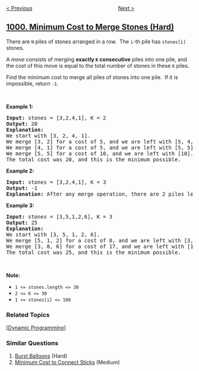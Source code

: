 <!--|This file generated by command(leetcode description); DO NOT EDIT.    |-->
<!--+----------------------------------------------------------------------+-->
<!--|@author    openset <openset.wang@gmail.com>                           |-->
<!--|@link      https://github.com/openset                                 |-->
<!--|@home      https://github.com/tonymontaro/leetcode-hints                        |-->
<!--+----------------------------------------------------------------------+-->

[< Previous](https://github.com/tonymontaro/leetcode-hints/tree/master/problems/available-captures-for-rook "Available Captures for Rook")
　　　　　　　　　　　　　　　　
[Next >](https://github.com/tonymontaro/leetcode-hints/tree/master/problems/grid-illumination "Grid Illumination")

## [1000. Minimum Cost to Merge Stones (Hard)](https://leetcode.com/problems/minimum-cost-to-merge-stones "合并石头的最低成本")

<p>There are <code>N</code> piles of stones arranged in a row.&nbsp; The <code>i</code>-th pile has <code>stones[i]</code> stones.</p>

<p>A <em>move</em> consists of merging <strong>exactly&nbsp;<code>K</code>&nbsp;consecutive</strong> piles into one pile, and the cost of this move is equal to the total number of stones in these <code>K</code> piles.</p>

<p>Find the minimum cost to merge all piles of stones into one pile.&nbsp; If it is impossible, return <code>-1</code>.</p>

<p>&nbsp;</p>

<div>
<p><strong>Example 1:</strong></p>

<pre>
<strong>Input: </strong>stones = <span id="example-input-1-1">[3,2,4,1]</span>, K = <span id="example-input-1-2">2</span>
<strong>Output: </strong><span id="example-output-1">20</span>
<strong>Explanation: </strong>
We start with [3, 2, 4, 1].
We merge [3, 2] for a cost of 5, and we are left with [5, 4, 1].
We merge [4, 1] for a cost of 5, and we are left with [5, 5].
We merge [5, 5] for a cost of 10, and we are left with [10].
The total cost was 20, and this is the minimum possible.
</pre>

<div>
<p><strong>Example 2:</strong></p>

<pre>
<strong>Input: </strong>stones = <span id="example-input-2-1">[3,2,4,1]</span>, K = <span id="example-input-2-2">3</span>
<strong>Output: </strong><span id="example-output-2">-1</span>
<strong>Explanation: </strong>After any merge operation, there are 2 piles left, and we can&#39;t merge anymore.  So the task is impossible.
</pre>

<div>
<p><strong>Example 3:</strong></p>

<pre>
<strong>Input: </strong>stones = <span id="example-input-3-1">[3,5,1,2,6]</span>, K = <span id="example-input-3-2">3</span>
<strong>Output: </strong><span id="example-output-3">25</span>
<strong>Explanation: </strong>
We start with [3, 5, 1, 2, 6].
We merge [5, 1, 2] for a cost of 8, and we are left with [3, 8, 6].
We merge [3, 8, 6] for a cost of 17, and we are left with [17].
The total cost was 25, and this is the minimum possible.
</pre>

<p>&nbsp;</p>

<p><strong><span>Note:</span></strong></p>

<ul>
	<li><code><span>1 &lt;= stones.length &lt;= 30</span></code></li>
	<li><code><span>2 &lt;= K &lt;= 30</span></code></li>
	<li><code><span>1 &lt;= stones[i] &lt;= 100</span></code></li>
</ul>
</div>
</div>
</div>

### Related Topics
  [[Dynamic Programming](https://github.com/tonymontaro/leetcode-hints/tree/master/tag/dynamic-programming/README.md)]

### Similar Questions
  1. [Burst Balloons](https://github.com/tonymontaro/leetcode-hints/tree/master/problems/burst-balloons) (Hard)
  1. [Minimum Cost to Connect Sticks](https://github.com/tonymontaro/leetcode-hints/tree/master/problems/minimum-cost-to-connect-sticks) (Medium)
